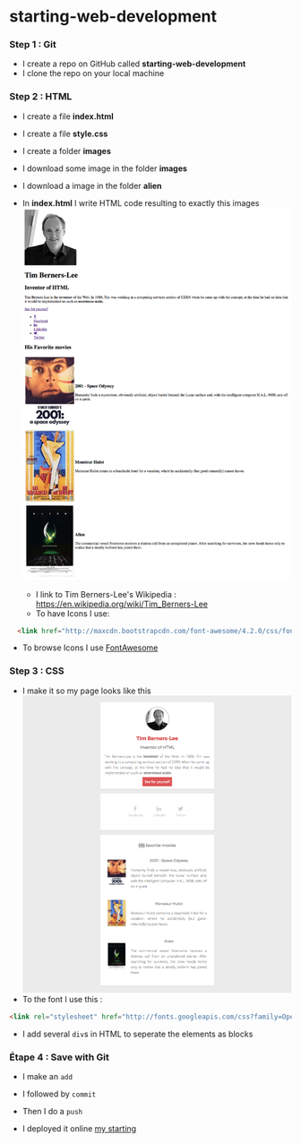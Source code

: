 # starting-web-development
### Step 1 : Git

- I create a repo on GitHub called **starting-web-development**
- I clone the repo on your local machine

### Step 2 : HTML

- I create a file **index.html**
- I create a file **style.css**
- I create a folder **images**
- I download some image in the folder **images** 
- I download a image in the folder **alien** 

- In **index.html** I write HTML code resulting to exactly this images ![Goal HTML](images/goal-html.png)
  - I link to Tim Berners-Lee's Wikipedia : https://en.wikipedia.org/wiki/Tim_Berners-Lee
  - To have Icons I use:
  
```html
  <link href="http://maxcdn.bootstrapcdn.com/font-awesome/4.2.0/css/font-awesome.min.css" rel="stylesheet">
```
  - To browse Icons I use [FontAwesome](http://fontawesome.io/icons/)

### Step 3 : CSS

- I make it so my page looks like this ![Goal CSS](images/goal-css.png)
- To the font I use this :

```html
<link rel="stylesheet" href="http://fonts.googleapis.com/css?family=Open+Sans:400,300,700|Montserrat:400,700">
```
- I add several `div`s in HTML to seperate the elements as blocks 

### Étape 4 : Save with Git

- I make an `add`
- I followed by `commit`
- Then I do a `push`

- I deployed it online [my starting ]( https://bosi3.github.io/starting-web-development/) 
